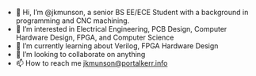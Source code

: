 - 👋 Hi, I’m @jkmunson, a senior BS EE/ECE Student with a background in programming and CNC machining.
- 👀 I’m interested in Electrical Engineering, PCB Design, Computer Hardware Design, FPGA, and Computer Science
- 🌱 I’m currently learning about Verilog, FPGA Hardware Design
- 💞️ I’m looking to collaborate on anything
- 📫 How to reach me jkmunson@portalkerr.info

<!---
jkmunson/jkmunson is a ✨ special ✨ repository because its `README.md` (this file) appears on your GitHub profile.
You can click the Preview link to take a look at your changes.
--->

